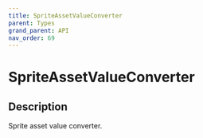 ```yaml
---
title: SpriteAssetValueConverter
parent: Types
grand_parent: API
nav_order: 69
---
```

# SpriteAssetValueConverter
## Description
Sprite asset value converter.
